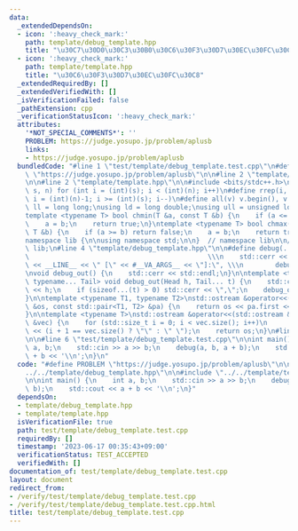 ```yaml
---
data:
  _extendedDependsOn:
  - icon: ':heavy_check_mark:'
    path: template/debug_template.hpp
    title: "\u30C7\u30D0\u30C3\u30B0\u30C6\u30F3\u30D7\u30EC\u30FC\u30C8"
  - icon: ':heavy_check_mark:'
    path: template/template.hpp
    title: "\u30C6\u30F3\u30D7\u30EC\u30FC\u30C8"
  _extendedRequiredBy: []
  _extendedVerifiedWith: []
  _isVerificationFailed: false
  _pathExtension: cpp
  _verificationStatusIcon: ':heavy_check_mark:'
  attributes:
    '*NOT_SPECIAL_COMMENTS*': ''
    PROBLEM: https://judge.yosupo.jp/problem/aplusb
    links:
    - https://judge.yosupo.jp/problem/aplusb
  bundledCode: "#line 1 \"test/template/debug_template.test.cpp\"\n#define PROBLEM\
    \ \"https://judge.yosupo.jp/problem/aplusb\"\n\n#line 2 \"template/debug_template.hpp\"\
    \n\n#line 2 \"template/template.hpp\"\n\n#include <bits/stdc++.h>\n\n#define rep(i,\
    \ s, n) for (int i = (int)(s); i < (int)(n); i++)\n#define rrep(i, s, n) for (int\
    \ i = (int)(n)-1; i >= (int)(s); i--)\n#define all(v) v.begin(), v.end()\n\nusing\
    \ ll = long long;\nusing ld = long double;\nusing ull = unsigned long long;\n\n\
    template <typename T> bool chmin(T &a, const T &b) {\n    if (a <= b) return false;\n\
    \    a = b;\n    return true;\n}\ntemplate <typename T> bool chmax(T &a, const\
    \ T &b) {\n    if (a >= b) return false;\n    a = b;\n    return true;\n}\n\n\
    namespace lib {\n\nusing namespace std;\n\n}  // namespace lib\n\n// using namespace\
    \ lib;\n#line 4 \"template/debug_template.hpp\"\n\n#define debug(...)        \
    \                                             \\\n    std::cerr << \"LINE: \"\
    \ << __LINE__ << \" [\" << #__VA_ARGS__ << \"]:\", \\\n        debug_out(__VA_ARGS__)\n\
    \nvoid debug_out() {\n    std::cerr << std::endl;\n}\n\ntemplate <typename Head,\
    \ typename... Tail> void debug_out(Head h, Tail... t) {\n    std::cerr << \" \"\
    \ << h;\n    if (sizeof...(t) > 0) std::cerr << \",\";\n    debug_out(t...);\n\
    }\n\ntemplate <typename T1, typename T2>\nstd::ostream &operator<<(std::ostream\
    \ &os, const std::pair<T1, T2> &pa) {\n    return os << pa.first << \" \" << pa.second;\n\
    }\n\ntemplate <typename T>\nstd::ostream &operator<<(std::ostream &os, const std::vector<T>\
    \ &vec) {\n    for (std::size_t i = 0; i < vec.size(); i++)\n        os << vec[i]\
    \ << (i + 1 == vec.size() ? \"\" : \" \");\n    return os;\n}\n#line 4 \"test/template/debug_template.test.cpp\"\
    \n\n#line 6 \"test/template/debug_template.test.cpp\"\n\nint main() {\n    int\
    \ a, b;\n    std::cin >> a >> b;\n    debug(a, b, a + b);\n    std::cout << a\
    \ + b << '\\n';\n}\n"
  code: "#define PROBLEM \"https://judge.yosupo.jp/problem/aplusb\"\n\n#include \"\
    ../../template/debug_template.hpp\"\n\n#include \"../../template/template.hpp\"\
    \n\nint main() {\n    int a, b;\n    std::cin >> a >> b;\n    debug(a, b, a +\
    \ b);\n    std::cout << a + b << '\\n';\n}"
  dependsOn:
  - template/debug_template.hpp
  - template/template.hpp
  isVerificationFile: true
  path: test/template/debug_template.test.cpp
  requiredBy: []
  timestamp: '2023-06-17 00:35:43+09:00'
  verificationStatus: TEST_ACCEPTED
  verifiedWith: []
documentation_of: test/template/debug_template.test.cpp
layout: document
redirect_from:
- /verify/test/template/debug_template.test.cpp
- /verify/test/template/debug_template.test.cpp.html
title: test/template/debug_template.test.cpp
---
```

